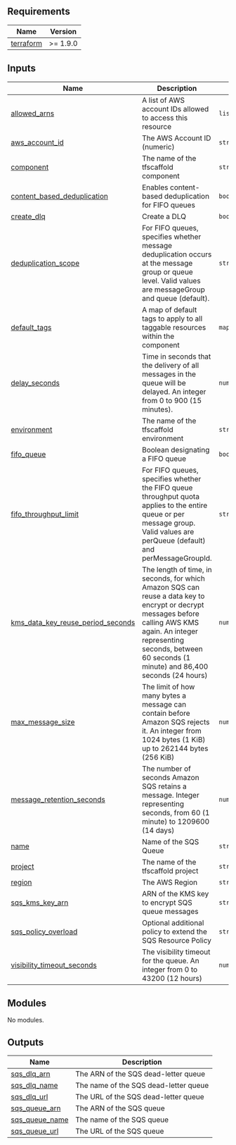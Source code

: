 <!-- BEGIN_TF_DOCS -->
<!-- markdownlint-disable -->
<!-- vale off -->

## Requirements

| Name | Version |
|------|---------|
| <a name="requirement_terraform"></a> [terraform](#requirement\_terraform) | >= 1.9.0 |
## Inputs

| Name | Description | Type | Default | Required |
|------|-------------|------|---------|:--------:|
| <a name="input_allowed_arns"></a> [allowed\_arns](#input\_allowed\_arns) | A list of AWS account IDs allowed to access this resource | `list(any)` | `null` | no |
| <a name="input_aws_account_id"></a> [aws\_account\_id](#input\_aws\_account\_id) | The AWS Account ID (numeric) | `string` | n/a | yes |
| <a name="input_component"></a> [component](#input\_component) | The name of the tfscaffold component | `string` | n/a | yes |
| <a name="input_content_based_deduplication"></a> [content\_based\_deduplication](#input\_content\_based\_deduplication) | Enables content-based deduplication for FIFO queues | `bool` | `false` | no |
| <a name="input_create_dlq"></a> [create\_dlq](#input\_create\_dlq) | Create a DLQ | `bool` | `false` | no |
| <a name="input_deduplication_scope"></a> [deduplication\_scope](#input\_deduplication\_scope) | For FIFO queues, specifies whether message deduplication occurs at the message group or queue level. Valid values are messageGroup and queue (default). | `string` | `"queue"` | no |
| <a name="input_default_tags"></a> [default\_tags](#input\_default\_tags) | A map of default tags to apply to all taggable resources within the component | `map(string)` | `{}` | no |
| <a name="input_delay_seconds"></a> [delay\_seconds](#input\_delay\_seconds) | Time in seconds that the delivery of all messages in the queue will be delayed. An integer from 0 to 900 (15 minutes). | `number` | `0` | no |
| <a name="input_environment"></a> [environment](#input\_environment) | The name of the tfscaffold environment | `string` | n/a | yes |
| <a name="input_fifo_queue"></a> [fifo\_queue](#input\_fifo\_queue) | Boolean designating a FIFO queue | `bool` | `false` | no |
| <a name="input_fifo_throughput_limit"></a> [fifo\_throughput\_limit](#input\_fifo\_throughput\_limit) | For FIFO queues, specifies whether the FIFO queue throughput quota applies to the entire queue or per message group. Valid values are perQueue (default) and perMessageGroupId. | `string` | `"perQueue"` | no |
| <a name="input_kms_data_key_reuse_period_seconds"></a> [kms\_data\_key\_reuse\_period\_seconds](#input\_kms\_data\_key\_reuse\_period\_seconds) | The length of time, in seconds, for which Amazon SQS can reuse a data key to encrypt or decrypt messages before calling AWS KMS again. An integer representing seconds, between 60 seconds (1 minute) and 86,400 seconds (24 hours) | `number` | `300` | no |
| <a name="input_max_message_size"></a> [max\_message\_size](#input\_max\_message\_size) | The limit of how many bytes a message can contain before Amazon SQS rejects it. An integer from 1024 bytes (1 KiB) up to 262144 bytes (256 KiB) | `number` | `262144` | no |
| <a name="input_message_retention_seconds"></a> [message\_retention\_seconds](#input\_message\_retention\_seconds) | The number of seconds Amazon SQS retains a message. Integer representing seconds, from 60 (1 minute) to 1209600 (14 days) | `number` | `null` | no |
| <a name="input_name"></a> [name](#input\_name) | Name of the SQS Queue | `string` | n/a | yes |
| <a name="input_project"></a> [project](#input\_project) | The name of the tfscaffold project | `string` | n/a | yes |
| <a name="input_region"></a> [region](#input\_region) | The AWS Region | `string` | n/a | yes |
| <a name="input_sqs_kms_key_arn"></a> [sqs\_kms\_key\_arn](#input\_sqs\_kms\_key\_arn) | ARN of the KMS key to encrypt SQS queue messages | `string` | n/a | yes |
| <a name="input_sqs_policy_overload"></a> [sqs\_policy\_overload](#input\_sqs\_policy\_overload) | Optional additional policy to extend the SQS Resource Policy | `string` | `""` | no |
| <a name="input_visibility_timeout_seconds"></a> [visibility\_timeout\_seconds](#input\_visibility\_timeout\_seconds) | The visibility timeout for the queue. An integer from 0 to 43200 (12 hours) | `number` | `300` | no |
## Modules

No modules.
## Outputs

| Name | Description |
|------|-------------|
| <a name="output_sqs_dlq_arn"></a> [sqs\_dlq\_arn](#output\_sqs\_dlq\_arn) | The ARN of the SQS dead-letter queue |
| <a name="output_sqs_dlq_name"></a> [sqs\_dlq\_name](#output\_sqs\_dlq\_name) | The name of the SQS dead-letter queue |
| <a name="output_sqs_dlq_url"></a> [sqs\_dlq\_url](#output\_sqs\_dlq\_url) | The URL of the SQS dead-letter queue |
| <a name="output_sqs_queue_arn"></a> [sqs\_queue\_arn](#output\_sqs\_queue\_arn) | The ARN of the SQS queue |
| <a name="output_sqs_queue_name"></a> [sqs\_queue\_name](#output\_sqs\_queue\_name) | The name of the SQS queue |
| <a name="output_sqs_queue_url"></a> [sqs\_queue\_url](#output\_sqs\_queue\_url) | The URL of the SQS queue |
<!-- vale on -->
<!-- markdownlint-enable -->
<!-- END_TF_DOCS -->
